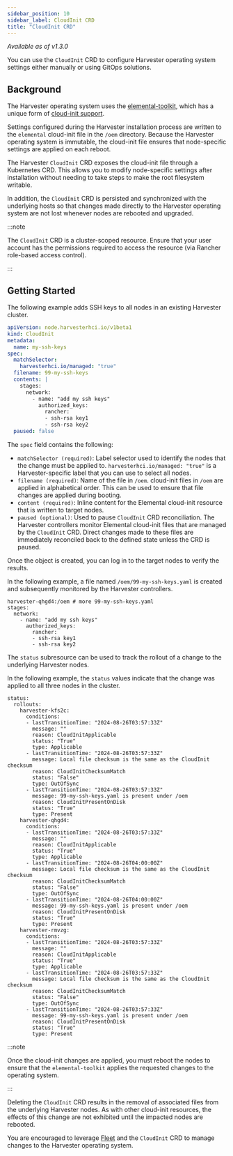 ```yaml
---
sidebar_position: 10
sidebar_label: CloudInit CRD
title: "CloudInit CRD"
---
```


<head>
  <link rel="canonical" href="https://docs.harvesterhci.io/v1.5/advanced/cloudinitcrd"/>
</head>

_Available as of v1.3.0_

You can use the `CloudInit` CRD to configure Harvester operating system settings either manually or using GitOps solutions.

## Background

The Harvester operating system uses the [elemental-toolkit](https://github.com/rancher/elemental-toolkit), which has a unique form of [cloud-init support](https://rancher.github.io/elemental-toolkit/docs/reference/cloud_init/). 

Settings configured during the Harvester installation process are written to the `elemental` cloud-init file in the `/oem` directory. Because the Harvester operating system is immutable, the cloud-init file ensures that node-specific settings are applied on each reboot. 

The Harvester `CloudInit` CRD exposes the cloud-init file through a Kubernetes CRD. This allows you to modify node-specific settings after installation without needing to take steps to make the root filesystem writable.

In addition, the `CloudInit` CRD is persisted and synchronized with the underlying hosts so that changes made directly to the Harvester operating system are not lost whenever nodes are rebooted and upgraded.

:::note

The `CloudInit` CRD is a cluster-scoped resource. Ensure that your user account has the permissions required to access the resource (via Rancher role-based access control).

:::

## Getting Started

The following example adds SSH keys to all nodes in an existing Harvester cluster.

```yaml
apiVersion: node.harvesterhci.io/v1beta1
kind: CloudInit
metadata:
  name: my-ssh-keys
spec:
  matchSelector: 
    harvesterhci.io/managed: "true"
  filename: 99-my-ssh-keys
  contents: |
    stages:
      network:
        - name: "add my ssh keys"
          authorized_keys:
            rancher:
            - ssh-rsa key1
            - ssh-rsa key2
  paused: false
```

The `spec` field contains the following:

- `matchSelector (required)`: Label selector used to identify the nodes that the change must be applied to. `harvesterhci.io/managed: "true"` is a Harvester-specific label that you can use to select all nodes.
- `filename (required)`: Name of the file in `/oem`. cloud-init files in `/oem` are applied in alphabetical order. This can be used to ensure that file changes are applied during booting.
- `content (required)`: Inline content for the Elemental cloud-init resource that is written to target nodes.
- `paused (optional)`: Used to pause `CloudInit` CRD reconciliation. The Harvester controllers monitor Elemental cloud-init files that are managed by the `CloudInit` CRD. Direct changes made to these files are immediately reconciled back to the defined state unless the CRD is paused. 

Once the object is created, you can log in to the target nodes to verify the results.

In the following example, a file named `/oem/99-my-ssh-keys.yaml` is created and subsequently monitored by the Harvester controllers.

```
harvester-qhgd4:/oem # more 99-my-ssh-keys.yaml
stages:
  network:
    - name: "add my ssh keys"
      authorized_keys:
        rancher:
        - ssh-rsa key1
        - ssh-rsa key2
```

The `status` subresource can be used to track the rollout of a change to the underlying Harvester nodes.

In the following example, the `status` values indicate that the change was applied to all three nodes in the cluster.

```
status:
  rollouts:
    harvester-kfs2c:
      conditions:
      - lastTransitionTime: "2024-08-26T03:57:33Z"
        message: ""
        reason: CloudInitApplicable
        status: "True"
        type: Applicable
      - lastTransitionTime: "2024-08-26T03:57:33Z"
        message: Local file checksum is the same as the CloudInit checksum
        reason: CloudInitChecksumMatch
        status: "False"
        type: OutOfSync
      - lastTransitionTime: "2024-08-26T03:57:33Z"
        message: 99-my-ssh-keys.yaml is present under /oem
        reason: CloudInitPresentOnDisk
        status: "True"
        type: Present
    harvester-qhgd4:
      conditions:
      - lastTransitionTime: "2024-08-26T03:57:33Z"
        message: ""
        reason: CloudInitApplicable
        status: "True"
        type: Applicable
      - lastTransitionTime: "2024-08-26T04:00:00Z"
        message: Local file checksum is the same as the CloudInit checksum
        reason: CloudInitChecksumMatch
        status: "False"
        type: OutOfSync
      - lastTransitionTime: "2024-08-26T04:00:00Z"
        message: 99-my-ssh-keys.yaml is present under /oem
        reason: CloudInitPresentOnDisk
        status: "True"
        type: Present
    harvester-rmvzg:
      conditions:
      - lastTransitionTime: "2024-08-26T03:57:33Z"
        message: ""
        reason: CloudInitApplicable
        status: "True"
        type: Applicable
      - lastTransitionTime: "2024-08-26T03:57:33Z"
        message: Local file checksum is the same as the CloudInit checksum
        reason: CloudInitChecksumMatch
        status: "False"
        type: OutOfSync
      - lastTransitionTime: "2024-08-26T03:57:33Z"
        message: 99-my-ssh-keys.yaml is present under /oem
        reason: CloudInitPresentOnDisk
        status: "True"
        type: Present
```
:::note

Once the cloud-init changes are applied, you must reboot the nodes to ensure that the `elemental-toolkit` applies the requested changes to the operating system.

:::

Deleting the `CloudInit` CRD results in the removal of associated files from the underlying Harvester nodes. As with other cloud-init resources, the effects of this change are not exhibited until the impacted nodes are rebooted.

You are encouraged to leverage [Fleet](https://fleet.rancher.io) and the `CloudInit` CRD to manage changes to the Harvester operating system.